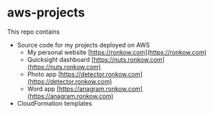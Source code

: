 # aws-projects

This repo contains
- Source code for my projects deployed on AWS
  - My personal website [https://ronkow.com](https://ronkow.com)
  - Quicksight dashboard [https://nuts.ronkow.com](https://nuts.ronkow.com)
  - Photo app [https://detector.ronkow.com](https://detector.ronkow.com)
  - Word app [https://anagram.ronkow.com](https://anagram.ronkow.com)
- CloudFormation templates
